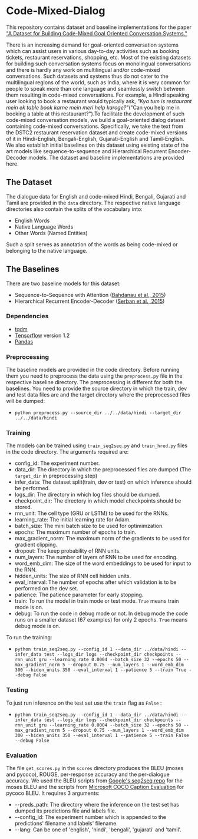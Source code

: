 # Code-Mixed-Dialog
This repository contains dataset and baseline implementations for the paper ["A Dataset for Building Code-Mixed Goal Oriented Conversation Systems."](https://arxiv.org/abs/1806.05997)

There is an increasing demand for goal-oriented conversation systems which can assist users in various day-to-day activities such as booking tickets, restaurant reservations, shopping, etc. Most of the existing datasets for building such conversation systems focus on monolingual conversations and there is hardly any work on multilingual and/or code-mixed conversations. Such datasets and systems thus do not cater to the multilingual regions of the world, such as India, where it is very common for people to speak more than one language and seamlessly switch between them resulting in code-mixed conversations. For example, a Hindi speaking user looking to book a restaurant would typically ask, *"Kya tum is restaurant mein ek table book karne mein meri help karoge?"*("Can you help me in booking a table at this restaurant?").To facilitate the development of such code-mixed conversation models, we build a goal-oriented dialog dataset containing code-mixed conversations. Specifically, we take the text from the DSTC2 restaurant reservation dataset and create code-mixed versions of it in Hindi-English, Bengali-English, Gujarati-English and Tamil-English. We also establish initial baselines on this dataset using existing state of the art models like sequence-to-sequence and Hierarchical Recurrent Encoder-Decoder models. The dataset and baseline implementations are provided here.

## The Dataset
The dialogue data for English and code-mixed Hindi, Bengali, Gujarati and Tamil are provided in the `data` directory. The respective native language directories also contain the splits of the vocabulary into:
* English Words
* Native Language Words
* Other Words (Named Entities)

Such a split serves as annotation of the words as being code-mixed or belonging to the native language.

## The Baselines
There are two baseline models for this dataset:
* Sequence-to-Sequence with Attention ([Bahdanau et al., 2015](https://arxiv.org/pdf/1409.0473.pdf))
* Hierarchical Recurrent Encoder-Decoder ([Serban et al., 2015](https://arxiv.org/pdf/1507.04808.pdf))

### Dependencies
* [tqdm](https://github.com/tqdm/tqdm)
* [Tensorflow](https://www.tensorflow.org/) version 1.2
* [Pandas](https://pandas.pydata.org/)

### Preprocessing
The baseline models  are provided in the code directory. Before running them you need to preprocess the data using the `preprocess.py` file in the respective baseline directory. The preprocessing is different for both the baselines. You need to provide the source directory in which the train, dev and test data files are and the target directory where the preprocessed files will be dumped:

* `python preprocess.py --source_dir ../../data/hindi --target_dir ../../data/hindi`

### Training

The models can be trained using `train_seq2seq.py` and `train_hred.py` files in the code directory. The arguments required are:
* config_id: The experiment number.
* data_dir: The directory in which the preprocessed files are dumped (The `target_dir` in preprocessing step)
* infer_data: The dataset split(train, dev or test) on which inference should be performed.
* logs_dir: The directory in which log files should be dumped.
* checkpoint_dir: The directory in which model checkpoints should be stored.
* rnn_unit: The cell type (GRU or LSTM) to be used for the RNNs.
* learning_rate: The initial learning rate for Adam.
* batch_size: The mini batch size to be used for optimimzation.
* epochs: The maximum number of epochs to train.
* max_gradient_norm: The maximum norm of the gradients to be used for gradient clipping.
* dropout: The keep probability of RNN units.
* num_layers: The number of layers of RNN to be used for encoding.
* word_emb_dim: The size of the word embeddings to be used for input to the RNN.
* hidden_units: The size of RNN cell hidden units.
* eval_interval: The number of epochs after which validation is to be performed on the dev set.
* patience: The patience parameter for early stopping.
* train: To run the model in train mode or test mode. `True` means train mode is on.
* debug: To run the code in debug mode or not. In debug mode the code runs on a smaller dataset (67 examples) for only 2 epochs. `True` means debug mode is on.

To run the training:
* `python train_seq2seq.py --config_id 1 --data_dir ../data/hindi --infer_data test --logs_dir logs --checkpoint_dir checkpoints --rnn_unit gru --learning_rate 0.0004 --batch_size 32 --epochs 50 --max_gradient_norm 5 --dropout 0.75 --num_layers 1 --word_emb_dim 300 --hiden_units 350 --eval_interval 1 --patience 5 --train True --debug False`

### Testing
To just run inference on the test set use the `train` flag as `False` : 
* `python train_seq2seq.py --config_id 1 --data_dir ../data/hindi --infer_data test --logs_dir logs --checkpoint_dir checkpoints --rnn_unit gru --learning_rate 0.0004 --batch_size 32 --epochs 50 --max_gradient_norm 5 --dropout 0.75 --num_layers 1 --word_emb_dim 300 --hiden_units 350 --eval_interval 1 --patience 5 --train False --debug False`

### Evaluation
The file `get_scores.py` in the `scores` directory produces the BLEU (moses and pycoco), ROUGE, per-response accuracy and the per-dialogue accuracy. We used the BLEU scripts from [Google's seq2seq repo](https://github.com/google/seq2seq/tree/master/seq2seq/metrics) for the moses BLEU and the scripts from [Microsoft COCO Caption Evaluation](https://github.com/tylin/coco-caption/tree/master/pycocoevalcap) for pycoco BLEU. It requires 3 arguments:
* --preds_path: The directory where the inference on the test set has dumped its predictions file and labels file.
* --config_id: The experiment number which is appended to the predictions' filename and labels' filename.
* --lang: Can be one of 'english', 'hindi', 'bengali', 'gujarati' and 'tamil'.


